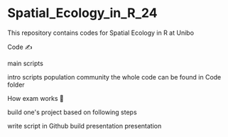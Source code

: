 # Spatial_Ecology_in_R_24
This repository contains codes for Spatial Ecology in R at Unibo

Code ✍️

main scripts

intro scripts
population
community
the whole code can be found in Code folder

How exam works 📖

build one's project based on following steps

write script in Github
build presentation
presentation

